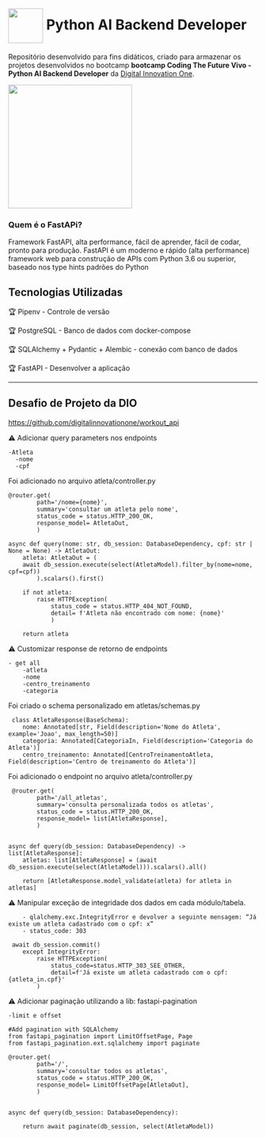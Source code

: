 <h1>
    <a href="https://www.dio.me/">
     <img align="center" width="70px" src="https://hermes.digitalinnovation.one/assets/diome/logo-full.svg"></a>
    <span>Python AI Backend Developer  </span>
</h1>

Repositório desenvolvido para fins didáticos, criado para armazenar os projetos desenvolvidos no  bootcamp  **bootcamp Coding The Future Vivo - Python AI Backend Developer** da [Digital Innovation One](https://www.dio.me/).


<img align="center" width="250px" src="https://hermes.dio.me/files/assets/ef695d25-f647-45eb-b1ad-a25c124b28ca.png">




### Quem é o FastAPi?

Framework FastAPI, alta performance, fácil de aprender, fácil de codar, pronto para produção. FastAPI é um moderno e rápido (alta performance) framework web para construção de APIs com Python 3.6 ou superior, baseado nos type hints padrões do Python


## Tecnologias Utilizadas

🏆 Pipenv - Controle de versão

🏆 PostgreSQL - Banco de dados com docker-compose

🏆 SQLAlchemy + Pydantic + Alembic - conexão com banco de dados

🏆 FastAPI - Desenvolver a aplicação

---
## Desafio de Projeto da DIO
https://github.com/digitalinnovationone/workout_api

⚠️ Adicionar query parameters nos endpoints
~~~
-Atleta
  -nome
  -cpf
~~~    
   Foi adicionado no arquivo atleta/controller.py

    @router.get(
            path='/nome={nome}', 
            summary='consultar um atleta pelo nome',
            status_code = status.HTTP_200_OK,
            response_model= AtletaOut,
            ) 

    async def query(nome: str, db_session: DatabaseDependency, cpf: str | None = None) -> AtletaOut:
        atleta: AtletaOut = (
        await db_session.execute(select(AtletaModel).filter_by(nome=nome, cpf=cpf))
            ).scalars().first()
     
        if not atleta:
            raise HTTPException(
                status_code = status.HTTP_404_NOT_FOUND, 
                detail= f'Atleta não encontrado com nome: {nome}'
                )
    
        return atleta



⚠️ Customizar response de retorno de endpoints

~~~
- get all
    -atleta
    -nome
    -centro_treinamento
    -categoria
~~~

 Foi criado o schema personalizado em atletas/schemas.py

     class AtletaResponse(BaseSchema):
        nome: Annotated[str, Field(description='Nome do Atleta', example='Joao', max_length=50)]
        categoria: Annotated[CategoriaIn, Field(description='Categoria do Atleta')]
        centro_treinamento: Annotated[CentroTreinamentoAtleta, Field(description='Centro de treinamento do Atleta')]


 Foi adicionado o endpoint no arquivo atleta/controller.py

     @router.get(
            path='/all_atletas', 
            summary='consulta personalizada todos os atletas',
            status_code = status.HTTP_200_OK,
            response_model= list[AtletaResponse],
            ) 


    async def query(db_session: DatabaseDependency) -> list[AtletaResponse]:
        atletas: list[AtletaResponse] = (await db_session.execute(select(AtletaModel))).scalars().all()

        return [AtletaResponse.model_validate(atleta) for atleta in atletas]


⚠️ Manipular exceção de integridade dos dados em cada módulo/tabela.

~~~
    - qlalchemy.exc.IntegrityError e devolver a seguinte mensagem: “Já existe um atleta cadastrado com o cpf: x”
    - status_code: 303
~~~

     await db_session.commit()
        except IntegrityError:
            raise HTTPException(
                status_code=status.HTTP_303_SEE_OTHER,
                detail=f'Já existe um atleta cadastrado com o cpf: {atleta_in.cpf}'
            )

⚠️ Adicionar paginação utilizando a lib: fastapi-pagination
~~~
-limit e offset
~~~

    #Add pagination with SQLAlchemy
    from fastapi_pagination import LimitOffsetPage, Page
    from fastapi_pagination.ext.sqlalchemy import paginate

    @router.get(
            path='/', 
            summary='consultar todos os atletas',
            status_code = status.HTTP_200_OK,
            response_model= LimitOffsetPage[AtletaOut],
            ) 


    async def query(db_session: DatabaseDependency):
    
        return await paginate(db_session, select(AtletaModel))




